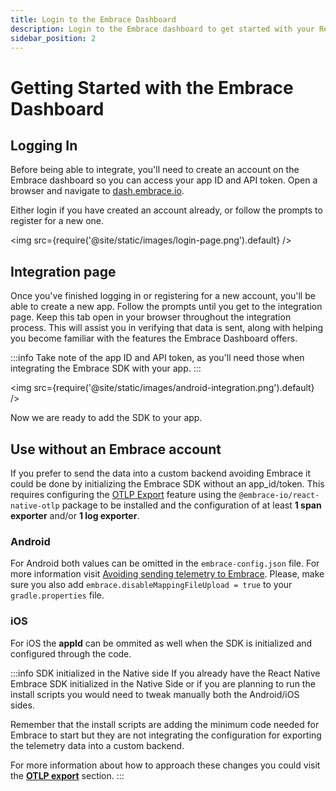 ```yaml
---
title: Login to the Embrace Dashboard
description: Login to the Embrace dashboard to get started with your React Native integration
sidebar_position: 2
---
```


# Getting Started with the Embrace Dashboard

## Logging In

Before being able to integrate, you'll need to create an account on the Embrace
dashboard so you can access your app ID and API token. Open a browser and
navigate to [dash.embrace.io](https://dash.embrace.io/).

Either login if you have created an account already, or follow the prompts to
register for a new one.

<img src={require('@site/static/images/login-page.png').default} />

## Integration page

Once you've finished logging in or registering for a new account, you'll be able
to create a new app. Follow the prompts until you get to the integration page.
Keep this tab open in your browser throughout the integration process. This will
assist you in verifying that data is sent, along with helping you become
familiar with the features the Embrace Dashboard offers.

:::info
Take note of the app ID and API token, as you'll need those when integrating the
Embrace SDK with your app.
:::

<img src={require('@site/static/images/android-integration.png').default} />

Now we are ready to add the SDK to your app.

## Use without an Embrace account

If you prefer to send the data into a custom backend avoiding Embrace it could be done by initializing the Embrace SDK without an app_id/token. This requires configuring the [OTLP Export](/react-native/features/otlp) feature using the `@embrace-io/react-native-otlp` package to be installed and the configuration of at least **1 span exporter** and/or **1 log exporter**.

### Android

For Android both values can be omitted in the `embrace-config.json` file. For more information visit [Avoiding sending telemetry to Embrace](/android/features/traces/#avoiding-sending-telemetry-to-embrace). Please, make sure you also add `embrace.disableMappingFileUpload = true` to your `gradle.properties` file.

### iOS

For iOS the **appId** can be ommited as well when the SDK is initialized and configured through the code.

:::info SDK initialized in the Native side
If you already have the React Native Embrace SDK initialized in the Native Side or if you are planning to run the install scripts you would need to tweak manually both the Android/iOS sides.

Remember that the install scripts are adding the minimum code needed for Embrace to start but they are not integrating the configuration for exporting the telemetry data into a custom backend.

For more information about how to approach these changes you could visit the **[OTLP export](/react-native/features/otlp#initializing-in-the-native-layer)** section.
:::
